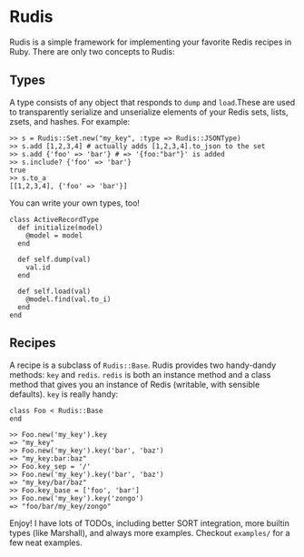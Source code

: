 Rudis
=====

Rudis is a simple framework for implementing your favorite Redis recipes in Ruby.  There are only two concepts to Rudis:

Types
-----

A type consists of any object that responds to `dump` and `load`.These are used to transparently serialize and unserialize elements of your Redis sets, lists, zsets, and hashes.  For example:

    >> s = Rudis::Set.new("my_key", :type => Rudis::JSONType)
    >> s.add [1,2,3,4] # actually adds [1,2,3,4].to_json to the set
    >> s.add {'foo' => 'bar'} # => '{foo:"bar"}' is added
    >> s.include? {'foo' => 'bar'}
    true
    >> s.to_a
    [[1,2,3,4], {'foo' => 'bar'}]

You can write your own types, too!

    class ActiveRecordType
      def initialize(model)
        @model = model
      end

      def self.dump(val)
        val.id
      end

      def self.load(val)
        @model.find(val.to_i)
      end
    end

Recipes
-------

A recipe is a subclass of `Rudis::Base`.  Rudis provides two handy-dandy methods: `key` and `redis`.  `redis` is both an instance method and a class method that gives you an instance of Redis (writable, with sensible defaults).  `key` is really handy:

    class Foo < Rudis::Base
    end

    >> Foo.new('my_key').key
    => "my_key"
    >> Foo.new('my_key').key('bar', 'baz')
    => "my_key:bar:baz"
    >> Foo.key_sep = '/'
    >> Foo.new('my_key').key('bar', 'baz')
    => "my_key/bar/baz"
    >> Foo.key_base = ['foo', 'bar']
    >> Foo.new('my_key').key('zongo')
    => "foo/bar/my_key/zongo"

Enjoy!  I have lots of TODOs, including better SORT integration, more builtin types (like Marshall), and always more examples.  Checkout `examples/` for a few neat examples.
